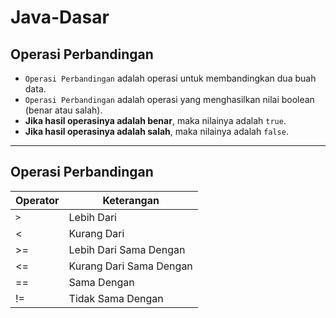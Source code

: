 # Java-Dasar
## Operasi Perbandingan
* `Operasi Perbandingan` adalah operasi untuk membandingkan dua buah data.
* `Operasi Perbandingan` adalah operasi yang menghasilkan nilai boolean (benar atau salah).
* **Jika hasil operasinya adalah benar**, maka nilainya adalah `true`.
* **Jika hasil operasinya adalah salah**, maka nilainya adalah `false`.

---

## Operasi Perbandingan
|Operator|Keterangan|
|---|---|
|`>`|Lebih Dari|
|<|Kurang Dari|
|>=|Lebih Dari Sama Dengan|
|<=|Kurang Dari Sama Dengan|
|==|Sama Dengan|
|!=|Tidak Sama Dengan|
